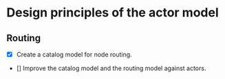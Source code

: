 # Design principles of the actor model

## Routing

- [X] Create a catalog model for node routing.
- [] Improve the catalog model and the routing model against actors.
